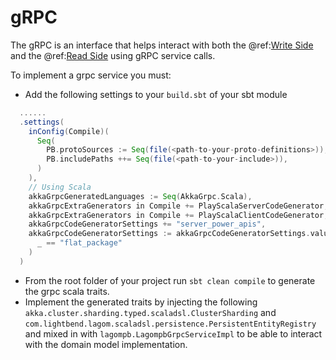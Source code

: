 # gRPC

The gRPC is an interface that helps interact with both the @ref:[Write Side](write-side.md) and the @ref:[Read Side](read-side.md)
using gRPC service calls.

To implement a grpc service you must:

- Add the following settings to your `build.sbt` of your sbt module

```scala
  ......
  .settings(
    inConfig(Compile)(
      Seq(
        PB.protoSources := Seq(file(<path-to-your-proto-definitions>)),
        PB.includePaths ++= Seq(file(<path-to-your-include>)),
      )
    ),
    // Using Scala
    akkaGrpcGeneratedLanguages := Seq(AkkaGrpc.Scala),
    akkaGrpcExtraGenerators in Compile += PlayScalaServerCodeGenerator,
    akkaGrpcExtraGenerators in Compile += PlayScalaClientCodeGenerator,
    akkaGrpcCodeGeneratorSettings += "server_power_apis",
    akkaGrpcCodeGeneratorSettings := akkaGrpcCodeGeneratorSettings.value.filterNot(
      _ == "flat_package"
    )
  )
```
- From the root folder of your project run `sbt clean compile` to generate the grpc scala traits.
- Implement the generated traits by injecting the following `akka.cluster.sharding.typed.scaladsl.ClusterSharding` and `com.lightbend.lagom.scaladsl.persistence.PersistentEntityRegistry` 
and mixed in with `lagompb.LagompbGrpcServiceImpl` to be able to interact with the domain model implementation. 
